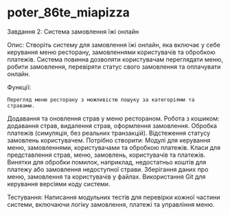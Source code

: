 # poter_86te_miapizza
Завдання 2: Система замовлення їжі онлайн

Опис:
	Створіть систему для замовлення їжі онлайн, яка включає у себе керування меню ресторану,
замовленнями користувачів та обробкою платежів. Система повинна дозволяти користувачам 
переглядати меню, робити замовлення, перевіряти статус свого замовлення та оплачувати онлайн.

Функції:

	Перегляд меню ресторану з можливістю пошуку за категоріями та стравами.
Додавання та оновлення страв у меню рестораном.
Робота з кошиком: додавання страв, видалення страв, оформлення замовлення.
Обробка платежів (симуляція, без реальних транзакцій).
Відстеження статусу замовлень користувачем.
Потрібно створити:
Модулі для керування меню, замовленнями, користувачами та обробкою платежів.
Класи для представлення страв, меню, замовлень, користувачів та платежів.
Винятки для обробки помилок, наприклад, недостатньо коштів для платежу або замовлення недоступної страви.
Зберігання даних про меню, замовлення та користувачів у файлах.
Використання Git для керування версіями коду системи.

Тестування:
	Написання модульних тестів для перевірки кожної частини системи, включаючи логіку замовлення, 
платежі та управління меню.
